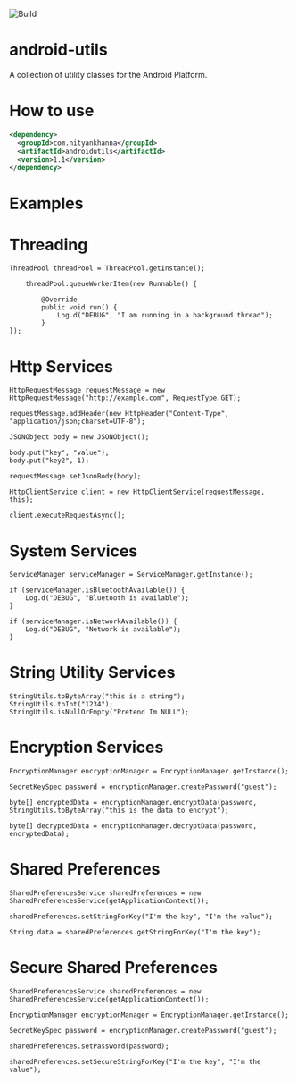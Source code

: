![Build](https://github.com/nityan/android-utils/workflows/Build/badge.svg)

android-utils
=============

A collection of utility classes for the Android Platform.

How to use
=============
```xml
<dependency>
  <groupId>com.nityankhanna</groupId>
  <artifactId>androidutils</artifactId>
  <version>1.1</version>
</dependency>
```


Examples
=============

Threading
=============

    ThreadPool threadPool = ThreadPool.getInstance();

		threadPool.queueWorkerItem(new Runnable() {

			@Override
			public void run() {
				Log.d("DEBUG", "I am running in a background thread");
			}
    });
    
    
Http Services
=============
    
    HttpRequestMessage requestMessage = new HttpRequestMessage("http://example.com", RequestType.GET);
    
    requestMessage.addHeader(new HttpHeader("Content-Type", "application/json;charset=UTF-8");
	
	JSONObject body = new JSONObject();
	
	body.put("key", "value");
	body.put("key2", 1);
	
    requestMessage.setJsonBody(body);
    
    HttpClientService client = new HttpClientService(requestMessage, this);
    
    client.executeRequestAsync();


System Services
=============

    ServiceManager serviceManager = ServiceManager.getInstance();
    
    if (serviceManager.isBluetoothAvailable()) {
	    Log.d("DEBUG", "Bluetooth is available");
    }
    
    if (serviceManager.isNetworkAvailable()) {
	    Log.d("DEBUG", "Network is available");
    }
    
String Utility Services
=============
    
    StringUtils.toByteArray("this is a string");
    StringUtils.toInt("1234");
    StringUtils.isNullOrEmpty("Pretend Im NULL");
    
Encryption Services
=============
    
    EncryptionManager encryptionManager = EncryptionManager.getInstance();
    
    SecretKeySpec password = encryptionManager.createPassword("guest");
    
    byte[] encryptedData = encryptionManager.encryptData(password, StringUtils.toByteArray("this is the data to encrypt");
    
    byte[] decryptedData = encryptionManager.decryptData(password, encryptedData);
    
    
Shared Preferences
=============

    SharedPreferencesService sharedPreferences = new SharedPreferencesService(getApplicationContext());
    
    sharedPreferences.setStringForKey("I'm the key", "I'm the value");
    
    String data = sharedPreferences.getStringForKey("I'm the key");
    
Secure Shared Preferences
=============

    SharedPreferencesService sharedPreferences = new SharedPreferencesService(getApplicationContext());
    
    EncryptionManager encryptionManager = EncryptionManager.getInstance();
    
    SecretKeySpec password = encryptionManager.createPassword("guest");
    
    sharedPreferences.setPassword(password);
    
    sharedPreferences.setSecureStringForKey("I'm the key", "I'm the value");



